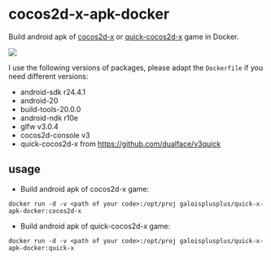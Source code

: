 # cocos2d-x-apk-docker

Build android apk of [cocos2d-x](https://github.com/cocos2d/cocos2d-x) or [quick-cocos2d-x](https://github.com/dualface/v3quick) game in Docker.

[![](https://images.microbadger.com/badges/image/galoisplusplus/quick-x-apk-docker.svg)](https://microbadger.com/images/galoisplusplus/quick-x-apk-docker "Get your own image badge on microbadger.com")

I use the following versions of packages, please adapt the `Dockerfile` if you need different versions:

- android-sdk r24.4.1
- android-20
- build-tools-20.0.0
- android-ndk r10e
- glfw v3.0.4
- cocos2d-console v3
- quick-cocos2d-x from https://github.com/dualface/v3quick

## usage

- Build android apk of cocos2d-x game:

```
docker run -d -v <path of your code>:/opt/proj galoisplusplus/quick-x-apk-docker:cocos2d-x
```

- Build android apk of quick-cocos2d-x game:

```
docker run -d -v <path of your code>:/opt/proj galoisplusplus/quick-x-apk-docker:quick-x
```
